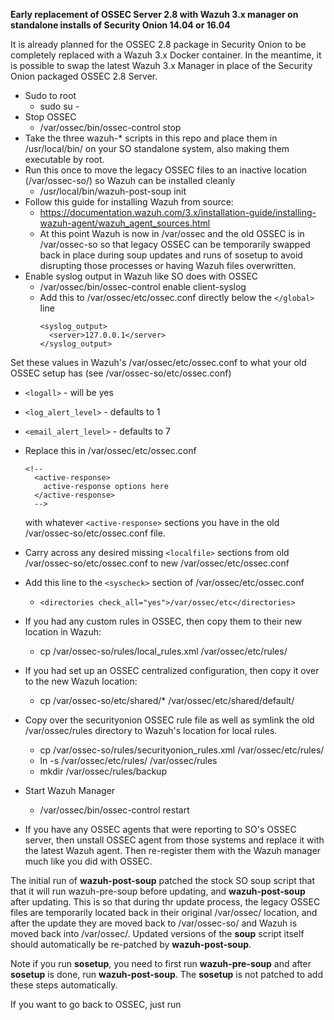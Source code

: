 **Early replacement of OSSEC Server 2.8 with Wazuh 3.x manager on standalone installs of Security Onion 14.04 or 16.04**

It is already planned for the OSSEC 2.8 package in Security Onion to be completely replaced with a Wazuh 3.x Docker container.
In the meantime, it is possible to swap the latest Wazuh 3.x Manager in place of the Security Onion packaged OSSEC 2.8 Server.

* Sudo to root
  * sudo su -
* Stop OSSEC
  * /var/ossec/bin/ossec-control stop
* Take the three wazuh-* scripts in this repo and place them in /usr/local/bin/ on your SO standalone system, also making them executable by root.
* Run this once to move the legacy OSSEC files to an inactive location (/var/ossec-so/) so Wazuh can be installed cleanly
  * /usr/local/bin/wazuh-post-soup init
* Follow this guide for installing Wazuh from source:
  * https://documentation.wazuh.com/3.x/installation-guide/installing-wazuh-agent/wazuh_agent_sources.html
  * At this point Wazuh is now in /var/ossec and the old OSSEC is in /var/ossec-so so that legacy OSSEC can be temporarily swapped back in place during soup updates and runs of sosetup to avoid disrupting those processes or having Wazuh files overwritten.
* Enable syslog output in Wazuh like SO does with OSSEC
  * /var/ossec/bin/ossec-control enable client-syslog
  * Add this to /var/ossec/etc/ossec.conf directly below the `</global>` line
    ```
    <syslog_output>
      <server>127.0.0.1</server>
    </syslog_output>
    ```
Set these values in Wazuh's /var/ossec/etc/ossec.conf to what your old OSSEC setup has (see /var/ossec-so/etc/ossec.conf)
  * `<logall>` - will be yes
  * `<log_alert_level>` - defaults to 1
  * `<email_alert_level>` - defaults to 7

* Replace this in /var/ossec/etc/ossec.conf 
  ```
  <!--
    <active-response>
      active-response options here
    </active-response>
    -->
  ````
  with whatever `<active-response>` sections you have in the old /var/ossec-so/etc/ossec.conf file.

* Carry across any desired missing `<localfile>` sections from old /var/ossec-so/etc/ossec.conf to new /var/ossec/etc/ossec.conf

* Add this line to the ``<syscheck>`` section of /var/ossec/etc/ossec.conf
  * `<directories check_all="yes">/var/ossec/etc</directories>`

* If you had any custom rules in OSSEC, then copy them to their new location in Wazuh:
  * cp /var/ossec-so/rules/local_rules.xml /var/ossec/etc/rules/

* If you had set up an OSSEC centralized configuration, then copy it over to the new Wazuh location:
  * cp /var/ossec-so/etc/shared/* /var/ossec/etc/shared/default/

* Copy over the securityonion OSSEC rule file as well as symlink the old /var/ossec/rules directory to Wazuh's location for local rules.
  * cp /var/ossec-so/rules/securityonion_rules.xml /var/ossec/etc/rules/
  * ln -s /var/ossec/etc/rules/ /var/ossec/rules
  * mkdir /var/ossec/rules/backup

* Start Wazuh Manager
  * /var/ossec/bin/ossec-control restart

* If you have any OSSEC agents that were reporting to SO's OSSEC server, then unstall OSSEC agent from those systems and replace it with the latest Wazuh agent.  Then re-register them with the Wazuh manager much like you did with OSSEC.

The initial run of **wazuh-post-soup** patched the stock SO soup script that that it will run wazuh-pre-soup before updating, and **wazuh-post-soup** after updating.  This is so that during thr update process, the legacy OSSEC files are temporarily located back in their original /var/ossec/ location, and after the update  they are moved back to /var/ossec-so/ and Wazuh is moved back into /var/ossec/.  Updated versions of the **soup** script itself should automatically be re-patched by **wazuh-post-soup**.

Note if you run **sosetup**, you need to first run **wazuh-pre-soup** and after **sosetup** is done, run **wazuh-post-soup**.  The **sosetup** is not patched to add these steps automatically.

If you want to go back to OSSEC, just run
